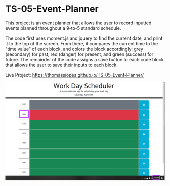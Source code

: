 # TS-05-Event-Planner

This project is an event planner that allows the user to record inputted events planned throughout a 9-to-5 standard schedule.

The code first uses moment.js and jquery to find the current date, and print it to the top of the screen. From there, it compares the current time to the "time value" of each block, and colors the block accordingly: grey (secondary) for past, red (danger) for present, and green (success) for future. The remainder of the code assigns a save button to each code block that allows the user to save their inputs to each block.

Live Project: https://thomassiopes.github.io/TS-05-Event-Planner/

![alt-text](Assets/project1.png)